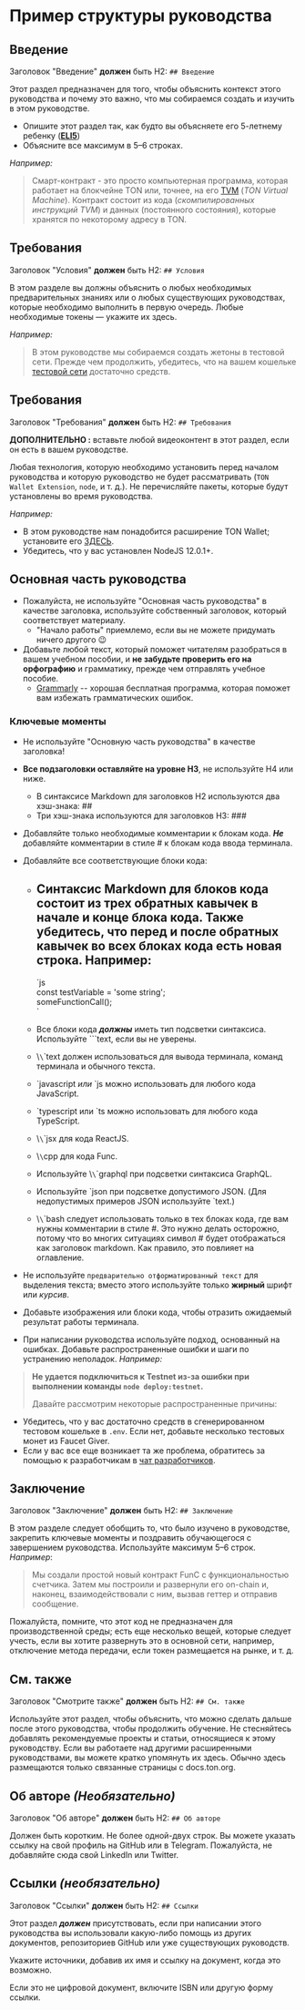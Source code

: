 # Пример структуры руководства

## Введение

Заголовок "Введение" **должен** быть H2: `## Введение`

Этот раздел предназначен для того, чтобы объяснить контекст этого руководства и почему это важно, что мы собираемся создать и изучить в этом руководстве.

- Опишите этот раздел так, как будто вы объясняете его 5-летнему ребенку (**[ELI5](https://www.dictionary.com/e/slang/eli5/)**)
- Объясните все максимум в 5–6 строках.

*Например:*

> Смарт-контракт - это просто компьютерная программа, которая работает на блокчейне TON или, точнее, на его [TVM](/v3/documentation/tvm/tvm-overview) (*TON Virtual Machine*). Контракт состоит из кода (*скомпилированных инструкций TVM*) и данных (постоянного состояния), которые хранятся по некоторому адресу в TON.

## Требования

Заголовок "Условия" **должен** быть H2: `## Условия`

В этом разделе вы должны объяснить о любых необходимых предварительных знаниях или о любых существующих руководствах, которые необходимо выполнить в первую очередь. Любые необходимые токены — укажите их здесь.

*Например:*

> В этом руководстве мы собираемся создать жетоны в тестовой сети. Прежде чем продолжить, убедитесь, что на вашем кошельке [тестовой сети](/v3/documentation/smart-contracts/getting-started/testnet) достаточно средств.

## Требования

Заголовок "Требования" **должен** быть H2: `## Требования`

**ДОПОЛНИТЕЛЬНО :** вставьте любой видеоконтент в этот раздел, если он есть в вашем руководстве.

Любая технология, которую необходимо установить перед началом руководства и которую руководство не будет рассматривать (`TON Wallet Extension`, `node`, и т. д.). Не перечисляйте пакеты, которые будут установлены во время руководства.

*Например:*

- В этом руководстве нам понадобится расширение TON Wallet; установите его [ЗДЕСЬ](https://chrome.google.com/webstore/detail/ton-wallet/nphplpgoakhhjchkkhmiggakijnkhfnd).
- Убедитесь, что у вас установлен NodeJS 12.0.1+.

## Основная часть руководства

- Пожалуйста, не используйте "Основная часть руководства" в качестве заголовка, используйте собственный заголовок, который соответствует материалу.
  - "Начало работы" приемлемо, если вы не можете придумать ничего другого 😉
- Добавьте любой текст, который поможет читателям разобраться в вашем учебном пособии, и **не забудьте проверить его на орфографию** и грамматику, прежде чем отправлять учебное пособие.
  - [Grammarly](http://grammarly.com) -- хорошая бесплатная программа, которая поможет вам избежать грамматических ошибок.

### Ключевые моменты

- Не используйте "Основную часть руководства" в качестве заголовка!

- **Все подзаголовки оставляйте на уровне H3**, не используйте H4 или ниже.
  - В синтаксисе Markdown для заголовков H2 используются два хэш-знака: ##
  - Три хэш-знака используются для заголовков H3: ###

- Добавляйте только необходимые комментарии к блокам кода. ***Не*** добавляйте комментарии в стиле # к блокам кода ввода терминала.

- Добавляйте все соответствующие блоки кода:
  - ## Синтаксис Markdown для блоков кода состоит из трех обратных кавычек в начале и конце блока кода. Также убедитесь, что перед и после обратных кавычек во всех блоках кода есть новая строка. **Например**:
    \`js  
          сonst testVariable = 'some string';  
          someFunctionCall();  
          \`

  - Все блоки кода ***должны*** иметь тип подсветки синтаксиса. Используйте \`\`\`text, если вы не уверены.

  - \\`\`\`text должен использоваться для вывода терминала, команд терминала и обычного текста.

  - \`javascript *или* `js можно использовать для любого кода JavaScript.

  - \`typescript или `ts можно использовать для любого кода TypeScript.

  - \\`\`\`jsx для кода ReactJS.

  - \\`\`cpp для кода Func.

  - Используйте \\`\`\`graphql при подсветки синтаксиса GraphQL.

  - Используйте \`json при подсветке допустимого JSON. (Для недопустимых примеров JSON используйте \`text.)

  - \\`\`\`bash следует использовать только в тех блоках кода, где вам нужны комментарии в стиле #. Это нужно делать осторожно, потому что во многих ситуациях символ # будет отображаться как заголовок markdown. Как правило, это повлияет на оглавление.

- Не используйте `предварительно отформатированный текст` для выделения текста; вместо этого используйте только **жирный** шрифт или *курсив*.

- Добавьте изображения или блоки кода, чтобы отразить ожидаемый результат работы терминала.

- При написании руководства используйте подход, основанный на ошибках. Добавьте распространенные ошибки и шаги по устранению неполадок. *Например:*

> **Не удается подключиться к Testnet из-за ошибки при выполнении команды `node deploy:testnet`.**
>
> Давайте рассмотрим некоторые распространенные причины:

- Убедитесь, что у вас достаточно средств в сгенерированном тестовом кошельке в `.env`. Если нет, добавьте несколько тестовых монет из Faucet Giver.
- Если у вас все еще возникает та же проблема, обратитесь за помощью к разработчикам в [чат разработчиков](https://t.me/TonDev).

>

## Заключение

Заголовок "Заключение" **должен** быть H2: `## Заключение`

В этом разделе следует обобщить то, что было изучено в руководстве, закрепить ключевые моменты и поздравить обучающегося с завершением руководства. Используйте максимум 5–6 строк.
*Например*:

> Мы создали простой новый контракт FunC с функциональностью счетчика. Затем мы построили и развернули его on-chain и, наконец, взаимодействовали с ним, вызвав геттер и отправив сообщение.

Пожалуйста, помните, что этот код не предназначен для производственной среды; есть еще несколько вещей, которые следует учесть, если вы хотите развернуть это в основной сети, например, отключение метода передачи, если токен размещается на рынке, и т. д.

>

## См. также

Заголовок "Смотрите также" **должен** быть H2: `## См. также`

Используйте этот раздел, чтобы объяснить, что можно сделать дальше после этого руководства, чтобы продолжить обучение. Не стесняйтесь добавлять рекомендуемые проекты и статьи, относящиеся к этому руководству. Если вы работаете над другими расширенными руководствами, вы можете кратко упомянуть их здесь. Обычно здесь размещаются только связанные страницы с docs.ton.org.

## Об авторе *(Необязательно)*

Заголовок "Об авторе" **должен** быть H2: `## Об авторе`

Должен быть коротким. Не более одной-двух строк. Вы можете указать ссылку на свой профиль на GitHub или в Telegram. Пожалуйста, не добавляйте сюда свой LinkedIn или Twitter.

## Ссылки *(необязательно)*

Заголовок "Ссылки" **должен** быть H2: `## Ссылки`

Этот раздел ***должен*** присутствовать, если при написании этого руководства вы использовали какую-либо помощь из других документов, репозиториев GitHub или уже существующих руководств.

Укажите источники, добавив их имя и ссылку на документ, когда это возможно.

Если это не цифровой документ, включите ISBN или другую форму ссылки.
